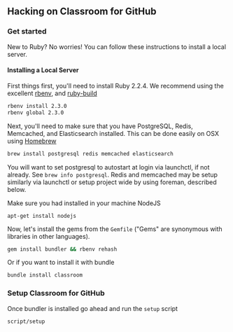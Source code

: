## Hacking on Classroom for GitHub

### Get started
New to Ruby? No worries! You can follow these instructions to install a local server.

#### Installing a Local Server

First things first, you'll need to install Ruby 2.2.4. We recommend using the excellent [rbenv](https://github.com/sstephenson/rbenv),
and [ruby-build](https://github.com/sstephenson/ruby-build)

```bash
rbenv install 2.3.0
rbenv global 2.3.0
```

Next, you'll need to make sure that you have PostgreSQL, Redis, Memcached, and Elasticsearch installed. This can be
done easily on OSX using [Homebrew](http://brew.sh)

```bash
brew install postgresql redis memcached elasticsearch
```

You will want to set postgresql to autostart at login via launchctl, if not already. See `brew info postgresql`. Redis and memcached may be setup similarly via launchctl or setup project wide by using foreman, described below.

Make sure you had installed in your machine NodeJS
```
apt-get install nodejs
```

Now, let's install the gems from the `Gemfile` ("Gems" are synonymous with libraries in other
languages).

```bash
gem install bundler && rbenv rehash
```
Or if you want to install it with bundle

```bash
bundle install classroom
```


### Setup Classroom for GitHub
Once bundler is installed go ahead and run the `setup` script
```
script/setup
```


